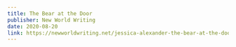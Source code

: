 ```yaml
---
title: The Bear at the Door
publisher: New World Writing
date: 2020-08-20
link: https://newworldwriting.net/jessica-alexander-the-bear-at-the-door/
---
```

